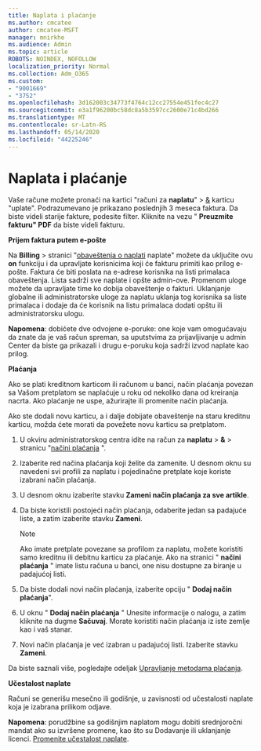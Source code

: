 ```yaml
---
title: Naplata i plaćanje
ms.author: cmcatee
author: cmcatee-MSFT
manager: mnirkhe
ms.audience: Admin
ms.topic: article
ROBOTS: NOINDEX, NOFOLLOW
localization_priority: Normal
ms.collection: Adm_O365
ms.custom:
- "9001669"
- "3752"
ms.openlocfilehash: 3d162003c34773f4764c12cc27554e451fec4c27
ms.sourcegitcommit: e3a1f96200bc58dc8a5b3597cc2600e71c4bd266
ms.translationtype: MT
ms.contentlocale: sr-Latn-RS
ms.lasthandoff: 05/14/2020
ms.locfileid: "44225246"
---
```

# <a name="billing-and-payment"></a>Naplata i plaćanje

Vaše račune možete pronaći na kartici "računi za **naplatu**"  >  [&](https://go.microsoft.com/fwlink/p/?linkid=848039) karticu "uplate".  Podrazumevano je prikazano poslednjih 3 meseca faktura.  Da biste videli starije fakture, podesite filter.  Kliknite na vezu " **Preuzmite fakturu" PDF** da biste videli fakturu.

**Prijem faktura putem e-pošte**

Na **Billing**  >  stranici "[obaveštenja o naplati](https://go.microsoft.com/fwlink/p/?linkid=853212) naplate" možete da uključite ovu **on** funkciju i da upravljate korisnicima koji će fakturu primiti kao prilog e-pošte. Faktura će biti poslata na e-adrese korisnika na listi primalaca obaveštenja. Lista sadrži sve naplate i opšte admin-ove.  Promenom uloge možete da upravljate time ko dobija obaveštenje o fakturi.  Uklanjanje globalne ili administratorske uloge za naplatu uklanja tog korisnika sa liste primalaca i dodaje da će korisnik na listu primalaca dodati opštu ili administratorsku ulogu.

**Napomena**: dobićete dve odvojene e-poruke: one koje vam omogućavaju da znate da je vaš račun spreman, sa uputstvima za prijavljivanje u admin Center da biste ga prikazali i drugu e-poruku koja sadrži izvod naplate kao prilog.

**Plaćanja**

Ako se plati kreditnom karticom ili računom u banci, način plaćanja povezan sa Vašom pretplatom se naplaćuje u roku od nekoliko dana od kreiranja nacrta. Ako plaćanje ne uspe, ažurirajte ili promenite način plaćanja.

Ako ste dodali novu karticu, a i dalje dobijate obaveštenje na staru kreditnu karticu, možda ćete morati da povežete novu karticu sa pretplatom.

1. U okviru administratorskog centra idite na račun za **naplatu**  >  **&**  >  stranicu "[načini plaćanja](https://go.microsoft.com/fwlink/p/?linkid=2018806) ".

2. Izaberite red načina plaćanja koji želite da zamenite. U desnom oknu su navedeni svi profili za naplatu i pojedinačne pretplate koje koriste izabrani način plaćanja.

3. U desnom oknu izaberite stavku **Zameni način plaćanja za sve artikle**.

4. Da biste koristili postojeći način plaćanja, odaberite jedan sa padajuće liste, a zatim izaberite stavku **Zameni**.

    > [!NOTE]
    > Ako imate pretplate povezane sa profilom za naplatu, možete koristiti samo kreditnu ili debitnu karticu za plaćanje. Ako na stranici " **načini plaćanja** " imate listu računa u banci, one nisu dostupne za biranje u padajućoj listi.

5. Da biste dodali novi način plaćanja, izaberite opciju " **Dodaj način plaćanja**".

6. U oknu " **Dodaj način plaćanja** " Unesite informacije o nalogu, a zatim kliknite na dugme **Sačuvaj**. Morate koristiti način plaćanja iz iste zemlje kao i vaš stanar.

7. Novi način plaćanja je već izabran u padajućoj listi. Izaberite stavku **Zameni**.

Da biste saznali više, pogledajte odeljak [Upravljanje metodama plaćanja](https://docs.microsoft.com/microsoft-365/commerce/billing-and-payments/manage-payment-methods).

**Učestalost naplate**

Računi se generišu mesečno ili godišnje, u zavisnosti od učestalosti naplate koja je izabrana prilikom odjave.  

**Napomena**: porudžbine sa godišnjim naplatom mogu dobiti srednjoročni mandat ako su izvršene promene, kao što su Dodavanje ili uklanjanje licenci. [Promenite učestalost naplate](https://docs.microsoft.com/microsoft-365/commerce/billing-and-payments/change-payment-frequency).
